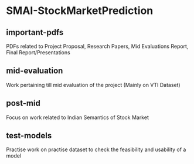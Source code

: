# SMAI-StockMarketPrediction

## important-pdfs
PDFs related to Project Proposal, Research Papers, Mid Evaluations Report, Final Report/Presentations

## mid-evaluation
Work pertaining till mid evaluation of the project (Mainly on VTI Dataset)

## post-mid
Focus on work related to Indian Semantics of Stock Market

## test-models
Practise work on practise dataset to check the feasibility and usability of a model

